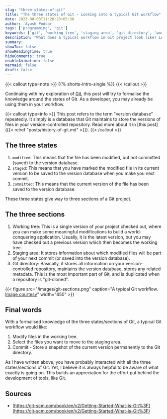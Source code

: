 ```yaml
---
slug: "three-states-of-git"
title: "The three states of Git - Looking into a typical Git workflow"
date: 2023-08-03T11:28:23+05:30
author: 'Ayush Poddar'
tags: ['programming', 'git']
keywords: ['git', 'working tree', 'staging area', 'git directory', 'workflow']
description: "What does a typical workflow in Git project look like? Lets find out."
summary:
showToc: false
showReadingTime: true
hideComments: true
enableAnimation: false
mermaid: false
draft: false
---
```


{{< callout type=note >}}
{{% shorts-intro-single %}}
{{< /callout >}}

Continuing with my exploration of [Git](/tags/git), this post will try to formalise the knowledge
around the states of Git. As a developer, you may already be using them in your workflow.

{{< callout type=info >}}
This post refers to the term "version database" repeatedly. It simply is a database that Git maintains to
store the versions of files in your version-controlled repository. Read more about it in [this
post]({{< relref "posts/history-of-git.md" >}}).
{{< /callout >}}

## The three states
1. `modified`: This means that the file has been modified, but not committed (saved) to the version
   database.
2. `staged`: This means that you have marked the modified file in its current version to be saved to the
   version database when you make you next commit.
3. `committed`: This means that the current version of the file has been saved to the version database.

These three states give way to three sections of a Git project.

## The three sections
1. Working tree: This is a single version of your project checked out, where you can make some
   meaningful modifications to build a world-conquering application. Usually, it is the latest
   version, but you may have checked out a previous version which then becomes the working
   tree.
2. Staging area: It stores information about which modified files will be part of your next commit
   (or saved into the version database).
3. Git directory: Basically, it stores all information on your version-controlled repository,
   maintains the version database, stores any related metadata. This is the most important part of
   Git, and is duplicated when a repository is "git-cloned".

{{< figure src="/images/git-sections.png" caption="A typical Git workflow. [Image courtesy](https://git-scm.com)" width="450" >}}

## Final words
With a formalised knowledge of the three states/sections of Git, a typical Git workflow would like:
1. Modify files in the working tree.
2. Select the files you want to move to the staging area.
3. Commit - Store a snapshot of the current version permanently to the Git directory.

As I have written above, you have probably interacted with all the three states/sections of Git.
Yet, I believe it is always helpful to be aware of what exactly is going on. This builds an
appreciation for the effort put behind the development of tools, like Git.

## Sources
- [https://git-scm.com/book/en/v2/Getting-Started-What-is-Git%3F](https://git-scm.com/book/en/v2/Getting-Started-What-is-Git%3F)
